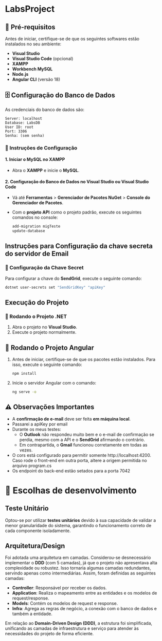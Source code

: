 # LabsProject
 
## 🚀 Pré-requisitos

Antes de iniciar, certifique-se de que os seguintes softwares estão instalados no seu ambiente:

- **Visual Studio**
- **Visual Studio Code** (opcional)
- **XAMPP**
- **Workbench MySQL**
- **Node.js**
- **Angular CLI** (versão 18)

## 🗄️ Configuração do Banco de Dados

As credenciais do banco de dados são:

```plaintext
Server: localhost
Database: LabsDB
User ID: root
Port: 3306
Senha: (sem senha)
```

### 🚀 Instruções de Configuração

#### 1. Iniciar o MySQL no XAMPP

- Abra o **XAMPP** e inicie o **MySQL**.

#### 2. Configuração do Banco de Dados no Visual Studio ou Visual Studio Code

- Vá até **Ferramentas** > **Gerenciador de Pacotes NuGet** > **Console do Gerenciador de Pacotes**.
- Com o **projeto API** como o projeto padrão, execute os seguintes comandos no console:

   ```bash
   add-migration migTeste
   update-database
   ```

## Instruções para Configuração da chave secreta do servidor de Email

### 🔑 Configuração da Chave Secret

Para configurar a chave do **SendGrid**, execute o seguinte comando:

```bash
dotnet user-secrets set "SendGridKey" "apiKey"
```

## Execução do Projeto

### 🚀 Rodando o Projeto .NET

1. Abra o projeto no **Visual Studio**.
2. Execute o projeto normalmente.

## 🚀 Rodando o Projeto Angular

1. Antes de iniciar, certifique-se de que os pacotes estão instalados. Para isso, execute o seguinte comando:

   ```bash
   npm install
   ```
2. Inicie o servidor Angular com o comando:

   ```bash
   ng serve -o
   ```
## ⚠️ Observações Importantes

- A **confirmação de e-mail** deve ser feita **em máquina local**.
- Passarei a apiKey por email
- Durante os meus testes:
  - O **Outlook** não respondeu muito bem e o e-mail de confirmação se perdia, mesmo com a API e o **SendGrid** afirmando o contrário.
  - Em contrapartida, o **Gmail** funcionou corretamente em todas as vezes.
- O cors está configurado para permitir somente http://localhost:4200. Caso rode o front-end em outra porta, altere a origem permitida no arquivo program.cs
- Os endpoint do back-end estão setados para a porta 7042

# 📖 Escolhas de desenvolvimento

## Teste Unitário  
Optou-se por utilizar **testes unitários** devido à sua capacidade de validar a menor granularidade do sistema, garantindo o funcionamento correto de cada componente isoladamente.  

## Arquitetura/Design  
Foi adotada uma arquitetura em camadas. Considerou-se desnecessário implementar o **DDD** (com 5 camadas), já que o projeto não apresentava alta complexidade ou robustez. Isso tornaria algumas camadas redundantes, servindo apenas como intermediárias. Assim, foram definidas as seguintes camadas:

- **Controller**: Responsável por receber os dados.  
- **Application**: Realiza o mapeamento entre as entidades e os modelos de request/response.  
- **Models**: Contém os modelos de request e response.  
- **Infra**: Agrega as regras de negócio, a conexão com o banco de dados e também a entidade.

Em relação ao **Domain-Driven Design (DDD)**, a estrutura foi simplificada, unificando as camadas de infraestrutura e serviço para atender às necessidades do projeto de forma eficiente.

